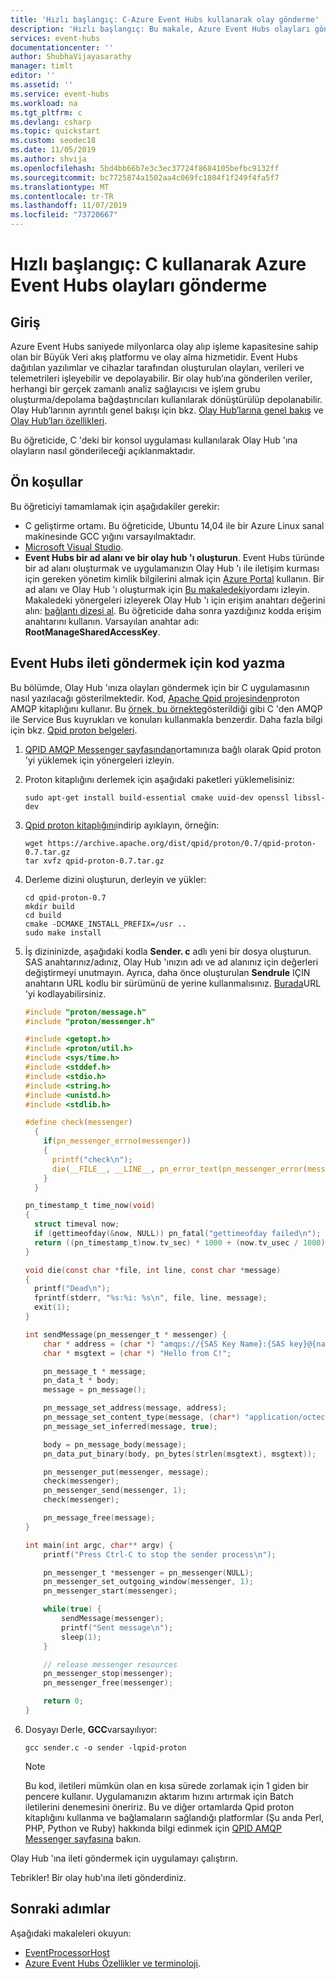 ```yaml
---
title: 'Hızlı başlangıç: C-Azure Event Hubs kullanarak olay gönderme'
description: 'Hızlı başlangıç: Bu makale, Azure Event Hubs olayları gönderen bir C uygulaması oluşturmaya yönelik bir yol sağlar.'
services: event-hubs
documentationcenter: ''
author: ShubhaVijayasarathy
manager: timlt
editor: ''
ms.assetid: ''
ms.service: event-hubs
ms.workload: na
ms.tgt_pltfrm: c
ms.devlang: csharp
ms.topic: quickstart
ms.custom: seodec18
ms.date: 11/05/2019
ms.author: shvija
ms.openlocfilehash: 5bd4bb66b7e3c3ec37724f8684105befbc9132ff
ms.sourcegitcommit: bc7725874a1502aa4c069fc1804f1f249f4fa5f7
ms.translationtype: MT
ms.contentlocale: tr-TR
ms.lasthandoff: 11/07/2019
ms.locfileid: "73720667"
---
```

# <a name="quickstart-send-events-to-azure-event-hubs-using-c"></a>Hızlı başlangıç: C kullanarak Azure Event Hubs olayları gönderme

## <a name="introduction"></a>Giriş
Azure Event Hubs saniyede milyonlarca olay alıp işleme kapasitesine sahip olan bir Büyük Veri akış platformu ve olay alma hizmetidir. Event Hubs dağıtılan yazılımlar ve cihazlar tarafından oluşturulan olayları, verileri ve telemetrileri işleyebilir ve depolayabilir. Bir olay hub’ına gönderilen veriler, herhangi bir gerçek zamanlı analiz sağlayıcısı ve işlem grubu oluşturma/depolama bağdaştırıcıları kullanılarak dönüştürülüp depolanabilir. Olay Hub’larının ayrıntılı genel bakışı için bkz. [Olay Hub’larına genel bakış](event-hubs-about.md) ve [Olay Hub’ları özellikleri](event-hubs-features.md).

Bu öğreticide, C 'deki bir konsol uygulaması kullanılarak Olay Hub 'ına olayların nasıl gönderileceği açıklanmaktadır. 

## <a name="prerequisites"></a>Ön koşullar
Bu öğreticiyi tamamlamak için aşağıdakiler gerekir:

* C geliştirme ortamı. Bu öğreticide, Ubuntu 14,04 ile bir Azure Linux sanal makinesinde GCC yığını varsayılmaktadır.
* [Microsoft Visual Studio](https://www.visualstudio.com/).
* **Event Hubs bir ad alanı ve bir olay hub 'ı oluşturun**. Event Hubs türünde bir ad alanı oluşturmak ve uygulamanızın Olay Hub 'ı ile iletişim kurması için gereken yönetim kimlik bilgilerini almak için [Azure Portal](https://portal.azure.com) kullanın. Bir ad alanı ve Olay Hub 'ı oluşturmak için [Bu makaledeki](event-hubs-create.md)yordamı izleyin. Makaledeki yönergeleri izleyerek Olay Hub 'ı için erişim anahtarı değerini alın: [bağlantı dizesi al](event-hubs-get-connection-string.md#get-connection-string-from-the-portal). Bu öğreticide daha sonra yazdığınız kodda erişim anahtarını kullanın. Varsayılan anahtar adı: **RootManageSharedAccessKey**.

## <a name="write-code-to-send-messages-to-event-hubs"></a>Event Hubs ileti göndermek için kod yazma
Bu bölümde, Olay Hub 'ınıza olayları göndermek için bir C uygulamasının nasıl yazılacağı gösterilmektedir. Kod, [Apache Qpid projesinden](https://qpid.apache.org/)proton AMQP kitaplığını kullanır. Bu [örnek, bu örnekte](https://code.msdn.microsoft.com/Using-Apache-Qpid-Proton-C-afd76504)gösterildiği gibi C 'den AMQP ile Service Bus kuyrukları ve konuları kullanmakla benzerdir. Daha fazla bilgi için bkz. [Qpid proton belgeleri](https://qpid.apache.org/proton/index.html).

1. [QPID AMQP Messenger sayfasından](https://qpid.apache.org/proton/messenger.html)ortamınıza bağlı olarak Qpid proton 'yi yüklemek için yönergeleri izleyin.
2. Proton kitaplığını derlemek için aşağıdaki paketleri yüklemelisiniz:
   
    ```shell
    sudo apt-get install build-essential cmake uuid-dev openssl libssl-dev
    ```
3. [Qpid proton kitaplığını](https://qpid.apache.org/proton/index.html)indirip ayıklayın, örneğin:
   
    ```shell
    wget https://archive.apache.org/dist/qpid/proton/0.7/qpid-proton-0.7.tar.gz
    tar xvfz qpid-proton-0.7.tar.gz
    ```
4. Derleme dizini oluşturun, derleyin ve yükler:
   
    ```shell
    cd qpid-proton-0.7
    mkdir build
    cd build
    cmake -DCMAKE_INSTALL_PREFIX=/usr ..
    sudo make install
    ```
5. İş dizininizde, aşağıdaki kodla **Sender. c** adlı yeni bir dosya oluşturun. SAS anahtarınız/adınız, Olay Hub 'ınızın adı ve ad alanınız için değerleri değiştirmeyi unutmayın. Ayrıca, daha önce oluşturulan **Sendrule** IÇIN anahtarın URL kodlu bir sürümünü de yerine kullanmalısınız. [Burada](https://www.w3schools.com/tags/ref_urlencode.asp)URL 'yi kodlayabilirsiniz.
   
    ```c
    #include "proton/message.h"
    #include "proton/messenger.h"
   
    #include <getopt.h>
    #include <proton/util.h>
    #include <sys/time.h>
    #include <stddef.h>
    #include <stdio.h>
    #include <string.h>
    #include <unistd.h>
    #include <stdlib.h>
   
    #define check(messenger)                                                     \
      {                                                                          \
        if(pn_messenger_errno(messenger))                                        \
        {                                                                        \
          printf("check\n");                                                     \
          die(__FILE__, __LINE__, pn_error_text(pn_messenger_error(messenger))); \
        }                                                                        \
      }
   
    pn_timestamp_t time_now(void)
    {
      struct timeval now;
      if (gettimeofday(&now, NULL)) pn_fatal("gettimeofday failed\n");
      return ((pn_timestamp_t)now.tv_sec) * 1000 + (now.tv_usec / 1000);
    }  
   
    void die(const char *file, int line, const char *message)
    {
      printf("Dead\n");
      fprintf(stderr, "%s:%i: %s\n", file, line, message);
      exit(1);
    }
   
    int sendMessage(pn_messenger_t * messenger) {
        char * address = (char *) "amqps://{SAS Key Name}:{SAS key}@{namespace name}.servicebus.windows.net/{event hub name}";
        char * msgtext = (char *) "Hello from C!";
   
        pn_message_t * message;
        pn_data_t * body;
        message = pn_message();
   
        pn_message_set_address(message, address);
        pn_message_set_content_type(message, (char*) "application/octect-stream");
        pn_message_set_inferred(message, true);
   
        body = pn_message_body(message);
        pn_data_put_binary(body, pn_bytes(strlen(msgtext), msgtext));
   
        pn_messenger_put(messenger, message);
        check(messenger);
        pn_messenger_send(messenger, 1);
        check(messenger);
   
        pn_message_free(message);
    }
   
    int main(int argc, char** argv) {
        printf("Press Ctrl-C to stop the sender process\n");
   
        pn_messenger_t *messenger = pn_messenger(NULL);
        pn_messenger_set_outgoing_window(messenger, 1);
        pn_messenger_start(messenger);
   
        while(true) {
            sendMessage(messenger);
            printf("Sent message\n");
            sleep(1);
        }
   
        // release messenger resources
        pn_messenger_stop(messenger);
        pn_messenger_free(messenger);
   
        return 0;
    }
    ```
6. Dosyayı Derle, **GCC**varsayılıyor:
   
    ```
    gcc sender.c -o sender -lqpid-proton
    ```

    > [!NOTE]
    > Bu kod, iletileri mümkün olan en kısa sürede zorlamak için 1 giden bir pencere kullanır. Uygulamanızın aktarım hızını artırmak için Batch iletilerini denemesini öneririz. Bu ve diğer ortamlarda Qpid proton kitaplığını kullanma ve bağlamaların sağlandığı platformlar (Şu anda Perl, PHP, Python ve Ruby) hakkında bilgi edinmek için [QPID AMQP Messenger sayfasına](https://qpid.apache.org/proton/messenger.html) bakın.

Olay Hub 'ına ileti göndermek için uygulamayı çalıştırın. 

Tebrikler! Bir olay hub'ına ileti gönderdiniz.

## <a name="next-steps"></a>Sonraki adımlar
Aşağıdaki makaleleri okuyun:

- [EventProcessorHost](event-hubs-event-processor-host.md)
- [Azure Event Hubs Özellikler ve terminoloji](event-hubs-features.md).


<!-- Images. -->
[21]: ./media/event-hubs-c-ephcs-getstarted/run-csharp-ephcs1.png
[24]: ./media/event-hubs-c-ephcs-getstarted/receive-eph-c.png
